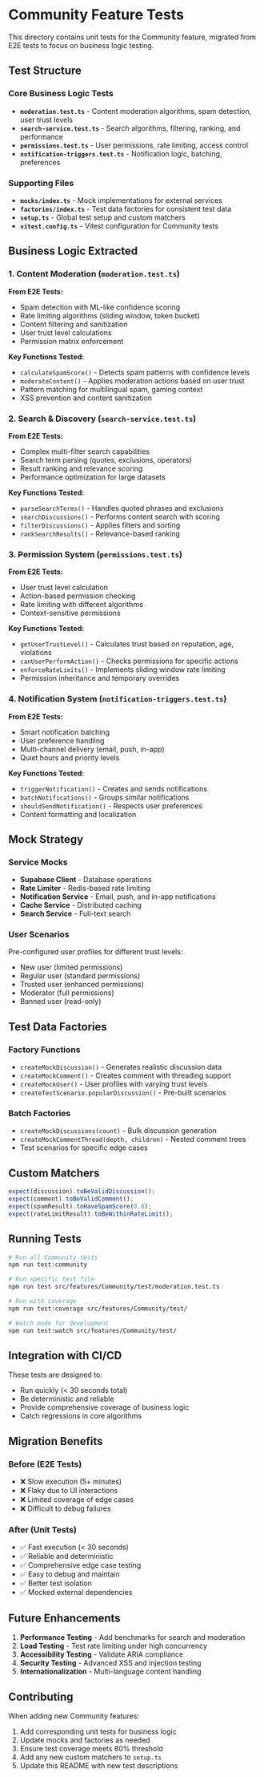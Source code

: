 # Community Feature Tests

This directory contains unit tests for the Community feature, migrated from E2E tests to focus on business logic testing.

## Test Structure

### Core Business Logic Tests

- **`moderation.test.ts`** - Content moderation algorithms, spam detection, user trust levels
- **`search-service.test.ts`** - Search algorithms, filtering, ranking, and performance
- **`permissions.test.ts`** - User permissions, rate limiting, access control
- **`notification-triggers.test.ts`** - Notification logic, batching, preferences

### Supporting Files

- **`mocks/index.ts`** - Mock implementations for external services
- **`factories/index.ts`** - Test data factories for consistent test data
- **`setup.ts`** - Global test setup and custom matchers
- **`vitest.config.ts`** - Vitest configuration for Community tests

## Business Logic Extracted

### 1. Content Moderation (`moderation.test.ts`)

**From E2E Tests:**

- Spam detection with ML-like confidence scoring
- Rate limiting algorithms (sliding window, token bucket)
- Content filtering and sanitization
- User trust level calculations
- Permission matrix enforcement

**Key Functions Tested:**

- `calculateSpamScore()` - Detects spam patterns with confidence levels
- `moderateContent()` - Applies moderation actions based on user trust
- Pattern matching for multilingual spam, gaming context
- XSS prevention and content sanitization

### 2. Search & Discovery (`search-service.test.ts`)

**From E2E Tests:**

- Complex multi-filter search capabilities
- Search term parsing (quotes, exclusions, operators)
- Result ranking and relevance scoring
- Performance optimization for large datasets

**Key Functions Tested:**

- `parseSearchTerms()` - Handles quoted phrases and exclusions
- `searchDiscussions()` - Performs content search with scoring
- `filterDiscussions()` - Applies filters and sorting
- `rankSearchResults()` - Relevance-based ranking

### 3. Permission System (`permissions.test.ts`)

**From E2E Tests:**

- User trust level calculation
- Action-based permission checking
- Rate limiting with different algorithms
- Context-sensitive permissions

**Key Functions Tested:**

- `getUserTrustLevel()` - Calculates trust based on reputation, age, violations
- `canUserPerformAction()` - Checks permissions for specific actions
- `enforceRateLimits()` - Implements sliding window rate limiting
- Permission inheritance and temporary overrides

### 4. Notification System (`notification-triggers.test.ts`)

**From E2E Tests:**

- Smart notification batching
- User preference handling
- Multi-channel delivery (email, push, in-app)
- Quiet hours and priority levels

**Key Functions Tested:**

- `triggerNotification()` - Creates and sends notifications
- `batchNotifications()` - Groups similar notifications
- `shouldSendNotification()` - Respects user preferences
- Content formatting and localization

## Mock Strategy

### Service Mocks

- **Supabase Client** - Database operations
- **Rate Limiter** - Redis-based rate limiting
- **Notification Service** - Email, push, and in-app notifications
- **Cache Service** - Distributed caching
- **Search Service** - Full-text search

### User Scenarios

Pre-configured user profiles for different trust levels:

- New user (limited permissions)
- Regular user (standard permissions)
- Trusted user (enhanced permissions)
- Moderator (full permissions)
- Banned user (read-only)

## Test Data Factories

### Factory Functions

- `createMockDiscussion()` - Generates realistic discussion data
- `createMockComment()` - Creates comment with threading support
- `createMockUser()` - User profiles with varying trust levels
- `createTestScenario.popularDiscussion()` - Pre-built scenarios

### Batch Factories

- `createMockDiscussions(count)` - Bulk discussion generation
- `createMockCommentThread(depth, children)` - Nested comment trees
- Test scenarios for specific edge cases

## Custom Matchers

```typescript
expect(discussion).toBeValidDiscussion();
expect(comment).toBeValidComment();
expect(spamResult).toHaveSpamScore(0.8);
expect(rateLimitResult).toBeWithinRateLimit();
```

## Running Tests

```bash
# Run all Community tests
npm run test:community

# Run specific test file
npm run test src/features/Community/test/moderation.test.ts

# Run with coverage
npm run test:coverage src/features/Community/test/

# Watch mode for development
npm run test:watch src/features/Community/test/
```

## Integration with CI/CD

These tests are designed to:

- Run quickly (< 30 seconds total)
- Be deterministic and reliable
- Provide comprehensive coverage of business logic
- Catch regressions in core algorithms

## Migration Benefits

### Before (E2E Tests)

- ❌ Slow execution (5+ minutes)
- ❌ Flaky due to UI interactions
- ❌ Limited coverage of edge cases
- ❌ Difficult to debug failures

### After (Unit Tests)

- ✅ Fast execution (< 30 seconds)
- ✅ Reliable and deterministic
- ✅ Comprehensive edge case testing
- ✅ Easy to debug and maintain
- ✅ Better test isolation
- ✅ Mocked external dependencies

## Future Enhancements

1. **Performance Testing** - Add benchmarks for search and moderation
2. **Load Testing** - Test rate limiting under high concurrency
3. **Accessibility Testing** - Validate ARIA compliance
4. **Security Testing** - Advanced XSS and injection testing
5. **Internationalization** - Multi-language content handling

## Contributing

When adding new Community features:

1. Add corresponding unit tests for business logic
2. Update mocks and factories as needed
3. Ensure test coverage meets 80% threshold
4. Add any new custom matchers to `setup.ts`
5. Update this README with new test descriptions
